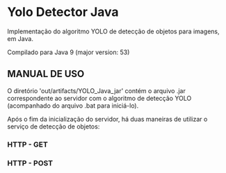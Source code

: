 # Yolo Detector Java

Implementação do algoritmo YOLO de detecção de objetos para imagens, em Java.

Compilado para Java 9 (major version: 53)

## MANUAL DE USO

O diretório 'out/artifacts/YOLO_Java_jar' contém o arquivo .jar correspondente ao servidor com o algoritmo de detecção YOLO (acompanhado do arquivo .bat para iniciá-lo).

Após o fim da inicialização do servidor, há duas maneiras de utilizar o serviço de detecção de objetos:

### HTTP - GET

### HTTP - POST

